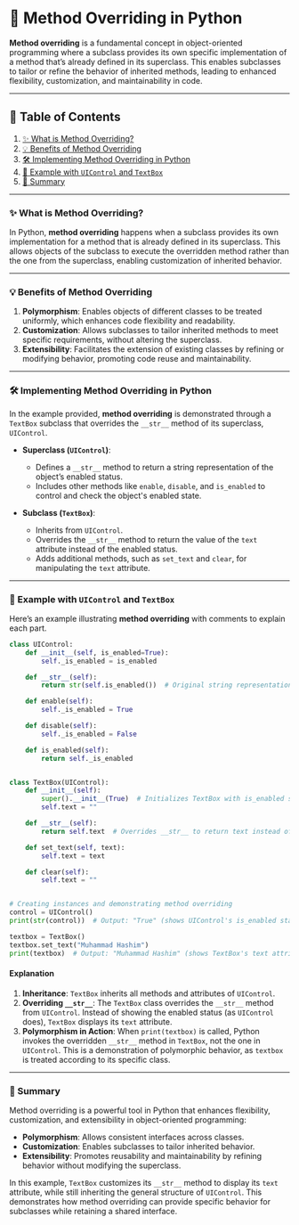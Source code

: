 # 🔄 Method Overriding in Python

**Method overriding** is a fundamental concept in object-oriented programming where a subclass provides its own specific implementation of a method that’s already defined in its superclass. This enables subclasses to tailor or refine the behavior of inherited methods, leading to enhanced flexibility, customization, and maintainability in code.

---

## 📑 Table of Contents

1. [✨ What is Method Overriding?](#-what-is-method-overriding)
2. [💡 Benefits of Method Overriding](#-benefits-of-method-overriding)
3. [🛠️ Implementing Method Overriding in Python](#️-implementing-method-overriding-in-python)
4. [📘 Example with `UIControl` and `TextBox`](#-example-with-uicontrol-and-textbox)
5. [📜 Summary](#-summary)

---

### ✨ What is Method Overriding?

In Python, **method overriding** happens when a subclass provides its own implementation for a method that is already defined in its superclass. This allows objects of the subclass to execute the overridden method rather than the one from the superclass, enabling customization of inherited behavior.

---

### 💡 Benefits of Method Overriding

1. **Polymorphism**: Enables objects of different classes to be treated uniformly, which enhances code flexibility and readability.
2. **Customization**: Allows subclasses to tailor inherited methods to meet specific requirements, without altering the superclass.
3. **Extensibility**: Facilitates the extension of existing classes by refining or modifying behavior, promoting code reuse and maintainability.

---

### 🛠️ Implementing Method Overriding in Python

In the example provided, **method overriding** is demonstrated through a `TextBox` subclass that overrides the `__str__` method of its superclass, `UIControl`.

- **Superclass (`UIControl`)**:
  - Defines a `__str__` method to return a string representation of the object’s enabled status.
  - Includes other methods like `enable`, `disable`, and `is_enabled` to control and check the object's enabled state.

- **Subclass (`TextBox`)**:
  - Inherits from `UIControl`.
  - Overrides the `__str__` method to return the value of the `text` attribute instead of the enabled status.
  - Adds additional methods, such as `set_text` and `clear`, for manipulating the `text` attribute.

---

### 📘 Example with `UIControl` and `TextBox`

Here’s an example illustrating **method overriding** with comments to explain each part.

```python
class UIControl:
    def __init__(self, is_enabled=True):
        self._is_enabled = is_enabled

    def __str__(self):
        return str(self.is_enabled())  # Original string representation in UIControl

    def enable(self):
        self._is_enabled = True

    def disable(self):
        self._is_enabled = False

    def is_enabled(self):
        return self._is_enabled


class TextBox(UIControl):
    def __init__(self):
        super().__init__(True)  # Initializes TextBox with is_enabled set to True
        self.text = ""

    def __str__(self):
        return self.text  # Overrides __str__ to return text instead of is_enabled status

    def set_text(self, text):
        self.text = text

    def clear(self):
        self.text = ""


# Creating instances and demonstrating method overriding
control = UIControl()
print(str(control))  # Output: "True" (shows UIControl's is_enabled status)

textbox = TextBox()
textbox.set_text("Muhammad Hashim")
print(textbox)  # Output: "Muhammad Hashim" (shows TextBox's text attribute)
```

#### Explanation

1. **Inheritance**: `TextBox` inherits all methods and attributes of `UIControl`.
2. **Overriding `__str__`**: The `TextBox` class overrides the `__str__` method from `UIControl`. Instead of showing the enabled status (as `UIControl` does), `TextBox` displays its `text` attribute.
3. **Polymorphism in Action**: When `print(textbox)` is called, Python invokes the overridden `__str__` method in `TextBox`, not the one in `UIControl`. This is a demonstration of polymorphic behavior, as `textbox` is treated according to its specific class.

---

### 📜 Summary

Method overriding is a powerful tool in Python that enhances flexibility, customization, and extensibility in object-oriented programming:

- **Polymorphism**: Allows consistent interfaces across classes.
- **Customization**: Enables subclasses to tailor inherited behavior.
- **Extensibility**: Promotes reusability and maintainability by refining behavior without modifying the superclass.

In this example, `TextBox` customizes its `__str__` method to display its `text` attribute, while still inheriting the general structure of `UIControl`. This demonstrates how method overriding can provide specific behavior for subclasses while retaining a shared interface.